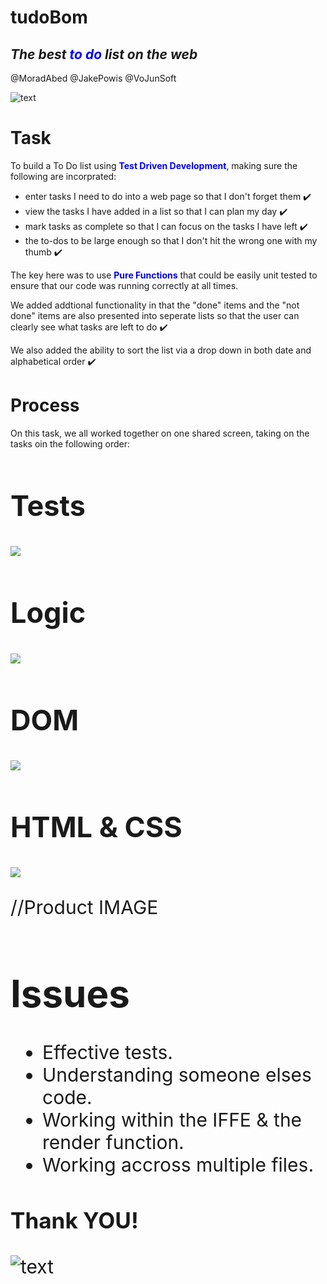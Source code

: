 # tudoBom
*The best  <font color="blue"> to do</font> list on the web*
---


@MoradAbed @JakePowis @VoJunSoft 


![text](https://media.giphy.com/media/ce1moFx5xGZJylySZl/giphy.gif)

# Task

To build a To Do list using <span style="color:blue">**Test Driven Development**</span>, making sure the following are incorprated:
- enter tasks I need to do into a web page so that I don't forget them :heavy_check_mark:
- view the tasks I have added in a list so that I can plan my day :heavy_check_mark:
- mark tasks as complete so that I can focus on the tasks I have left :heavy_check_mark:
- the to-dos to be large enough so that I don't hit the wrong one with my thumb :heavy_check_mark:

The key here was to use <span style="color:blue">**Pure Functions**</span> that could be easily unit tested to ensure that our code was running correctly at all times.

We added addtional functionality in that the "done" items and the "not done" items are also presented into seperate lists so that the user can clearly see what tasks are left to do :heavy_check_mark:

We also added the ability to sort the list via a drop down in both date and alphabetical order :heavy_check_mark:


# Process

On this task, we all worked together on one shared screen, taking on the tasks oin the following order: 

<span style="font-size: 30px">

##    Tests

![](http://files.softicons.com/download/system-icons/ikons-icons-by-studiotwentyeight/png/128/Down.png)

##    Logic

![](http://files.softicons.com/download/system-icons/ikons-icons-by-studiotwentyeight/png/128/Down.png)

##    DOM

![](http://files.softicons.com/download/system-icons/ikons-icons-by-studiotwentyeight/png/128/Down.png)

##    HTML & CSS


![](http://files.softicons.com/download/system-icons/ikons-icons-by-studiotwentyeight/png/128/Down.png)


//Product IMAGE


# Issues

- Effective tests.
- Understanding someone elses code.
- Working within the IFFE & the render function.
- Working accross multiple files.


### Thank YOU!


![text](https://media0.giphy.com/media/23kXnyr4V92NPKdKMX/giphy.gif)



